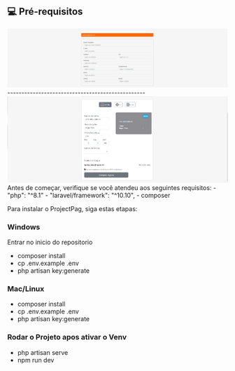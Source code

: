 ## 💻 Pré-requisitos

<img src="example1.png" alt="Exemplo imagem form">
-------------------------------------------------
<img src="example2.png" alt="Exemplo imagem form cartão">
Antes de começar, verifique se você atendeu aos seguintes requisitos:
- "php": "^8.1"
- "laravel/framework": "^10.10",
- composer

Para instalar o ProjectPag, siga estas etapas:

### Windows
Entrar no inicio do repositorio
- composer install
- cp .env.example .env
- php artisan key:generate
  
### Mac/Linux
- composer install
- cp .env.example .env
- php artisan key:generate

### Rodar o Projeto apos ativar o Venv
- php artisan serve
- npm run dev
